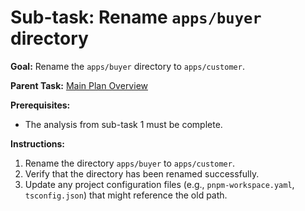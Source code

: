 # Sub-task: Rename `apps/buyer` directory

**Goal:** Rename the `apps/buyer` directory to `apps/customer`.

**Parent Task:** [Main Plan Overview](../../../plans/ROO#TASK_20250706234009_D4E5F6_plan_overview.md)

**Prerequisites:**

- The analysis from sub-task 1 must be complete.

**Instructions:**

1.  Rename the directory `apps/buyer` to `apps/customer`.
2.  Verify that the directory has been renamed successfully.
3.  Update any project configuration files (e.g., `pnpm-workspace.yaml`, `tsconfig.json`) that might reference the old path.
